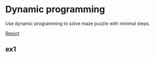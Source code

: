 # Dynamic programming
Use dynamic programming to solve maze puzzle with minimal steps.

[Report]()

## ex1

